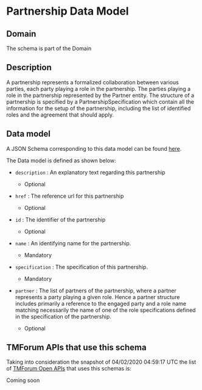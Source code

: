 # Partnership Data Model

## Domain

The  schema is part of the  Domain

## Description

A partnership represents a formalized collaboration between various parties, each party playing a role in the partnership. The parties playing a role in the partnership represented by the Partner entity. The structure of a partnership is specified by a PartnershipSpecification which contain all the information for the setup of the partnership, including the list of identified roles and the agreement that should apply.

## Data model

A JSON Schema corresponding to this data model can be found
[here](https://github.com/tmforum-rand/schemas/blob/candidates/EngagedParty/Partnership.schema.json).

The Data model is defined as shown below:

- `description` : An explanatory text regarding this partnership

  - Optional


- `href` : The reference url for this partnership

  - Optional


- `id` : The identifier of the partnership

  - Optional


- `name` : An identifying name for the partnership.

  - Mandatory


- `specification` : The specification of this partnership.

  - Mandatory


- `partner` : The list of partners of the partnership, where a partner represents a party playing a given role. Hence a partner structure includes primarily a reference to the engaged party and a role name matching necessarily the name of one of the role specifications defined in the specification of the partnership.

  - Optional






## TMForum APIs that use this schema

Taking into consideration the snapshot of 04/02/2020 04:59:17 UTC the list of [TMForum Open APIs](https://www.tmforum.org/open-apis/) that uses this schemas is:

Coming soon